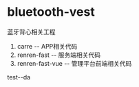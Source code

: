 # bluetooth-vest
蓝牙背心相关工程
1. carre -- APP相关代码
2. renren-fast -- 服务端相关代码
3. renren-fast-vue -- 管理平台前端相关代码

test--da